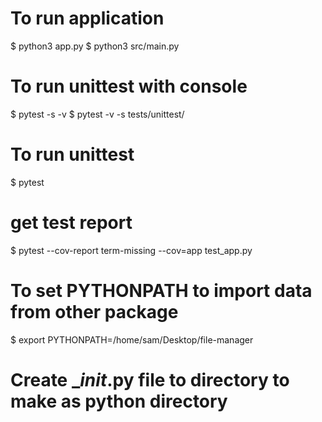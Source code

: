 # To run application
$ python3 app.py
$ python3 src/main.py

# To run unittest with console
$ pytest -s -v
$ pytest  -v -s tests/unittest/

# To run unittest
$ pytest

# get test report 
$ pytest --cov-report term-missing --cov=app test_app.py 

# To set PYTHONPATH to import data from other package
$ export PYTHONPATH=/home/sam/Desktop/file-manager

# Create __init_.py file to directory to make as python directory
